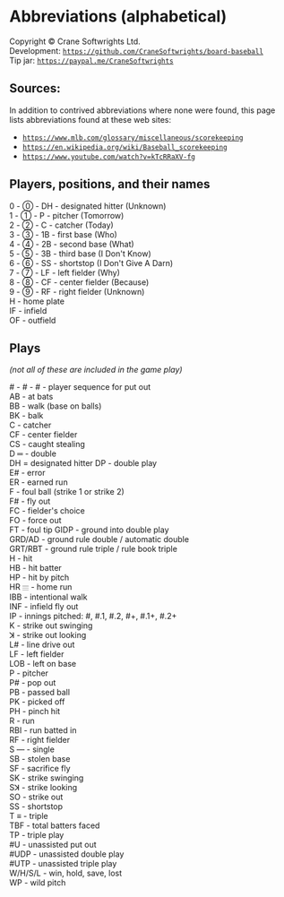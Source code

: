 # Abbreviations (alphabetical)

Copyright © Crane Softwrights Ltd.  
Development: [`https://github.com/CraneSoftwrights/board-baseball`](https://github.com/CraneSoftwrights/board-baseball)  
Tip jar: [`https://paypal.me/CraneSoftwrights`](https://paypal.me/CraneSoftwrights)  

## Sources:

In addition to contrived abbreviations where none were found, this page lists abbreviations found at these web sites:

- [`https://www.mlb.com/glossary/miscellaneous/scorekeeping`](https://www.mlb.com/glossary/miscellaneous/scorekeeping)
- [`https://en.wikipedia.org/wiki/Baseball_scorekeeping`](https://en.wikipedia.org/wiki/Baseball_scorekeeping)
- [`https://www.youtube.com/watch?v=kTcRRaXV-fg`](https://www.youtube.com/watch?v=kTcRRaXV-fg)

## Players, positions, and their names

0 - ⓪ - DH - designated hitter (Unknown)  
1 - ① - P - pitcher (Tomorrow)  
2 - ② - C - catcher (Today)  
3 - ③ - 1B - first base (Who)  
4 - ④ - 2B - second base (What)  
5 - ⑤ - 3B - third base (I Don't Know)  
6 - ⑥ - SS - shortstop  (I Don't Give A Darn)  
7 - ⑦ - LF - left fielder (Why)  
8 - ⑧ - CF - center fielder (Because)  
9 - ⑨ - RF - right fielder (Unknown)  
H -  home plate  
IF - infield  
OF - outfield  

## Plays

*(not all of these are included in the game play)*

​# - # - # - player sequence for put out  
AB - at bats  
BB - walk (base on balls)  
BK - balk  
C - catcher  
CF - center fielder  
CS - caught stealing  
D ═ - double  
DH = designated hitter
DP - double play  
E# - error  
ER - earned run  
F - foul ball (strike 1 or strike 2)  
F# - fly out  
FC - fielder's choice  
FO - force out  
FT - foul tip
GIDP - ground into double play  
GRD/AD - ground rule double / automatic double  
GRT/RBT - ground rule triple / rule book triple  
H - hit  
HB - hit batter  
HP - hit by pitch  
HR 𝄙 - home run  
IBB - intentional walk  
INF - infield fly out  
IP - innings pitched: #, #.1, #.2, #+, #.1+, #.2+  
K - strike out swinging  
ꓘ - strike out looking  
L# - line drive out  
LF - left fielder  
LOB - left on base  
P - pitcher  
P# - pop out  
PB - passed ball  
PK - picked off  
PH - pinch hit  
R - run  
RBI - run batted in  
RF - right fielder  
S ― - single  
SB - stolen base  
SF - sacrifice fly  
SK - strike swinging  
Sꓘ - strike looking  
SO - strike out  
SS - shortstop  
T ≡ - triple  
TBF - total batters faced  
TP - triple play  
#U - unassisted put out  
#UDP - unassisted double play  
#UTP - unassisted triple play  
W/H/S/L - win, hold, save, lost    
WP - wild pitch  

  